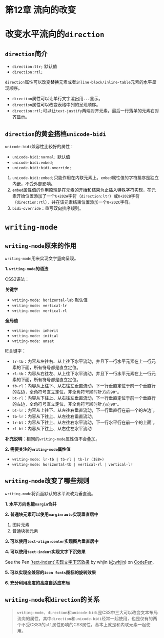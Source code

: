 ﻿# 第12章 流向的改变 #

# 改变水平流向的`direction`  #

## `direction`简介 ##

- `direction:ltr;` 默认值
- `direction:rtl;`

`direction`属性可以改变替换元素或者`inline-block/inline-table`元素的水平呈现顺序。

- `direction`属性可以让单行文字溢出用`...`显示。
- `direction`属性可以改变表格中列的呈现顺序。
- `direction:rtl;`可以让`text-justify`两端对齐元素，最后一行落单的元素右对齐显示。

## `direction`的黄金搭档`unicode-bidi` ##

`unicode-bidi`兼容性比较好的属性：

- `unicode-bidi:normal;` 默认值
- `unicode-bidi:embed;`
- `unicode-bidi:bidi-override;`

1. `unicode-bidi:embed;`只能作用在内联元素上。`embed`属性值的字符排序是独立内嵌，不受外部影响。
2. `embed`属性值的作用原理是在元素的开始和结束为止插入特殊字符实现，在元素开始位置添加了一个`U+202A`字符（`direction:ltr`）或`U+202B`字符（`direction:rtl`），并在该元素结束位置添加一个`U+202C`字符。
3. `bidi-override`：重写双向排序规则。

# `writing-mode` #

## `writing-mode`原来的作用 ##

`writing-mode`用来实现文字竖向呈现。

**1. `writing-mode`的语法**

CSS3语法：

**关键字**

- `writing-mode: horizontal-lab` 默认值
- `writing-mode: vertical-lr`
- `writing-mode: vertical-rl`

**全局值**

- `writing-mode: inherit`
- `writing-mode: initial`
- `writing-mode: unset`

IE关键字：

- `lr-tb`：内容从左往右、从上往下水平流动，并且下一行水平元素在上一行元素的下面，所有符号都是直立定位。
- `rl-tb`：内容从右往左、从上往下水平流动，并且下一行水平元素在上一行元素的下面，所有符号都是直立定位。
- `tb-rl`：内容从上往下、从右往左垂直流动，下一行垂直定位于前一个垂直行的左边，全角符号直立定位，非全角符号顺时针方向`90°`。
- `bt-rl`：内容从下往上、从右往左垂直流动，下一行垂直定位于前一个垂直行的左边，全角符号直立定位，非全角符号顺时针方向`90°`。
- `bt-lr`：内容从上往下、从左往右垂直流动，下一行垂直行在前一个的左边`。
- `tb-lr`：内容从下往上、从左往右垂直流动。
- `lr-bt`：内容从下往上、从左往右水平流动，下一行水平行在前一个的上面`。
- `rl-bt`：内容从下往上、从右往左水平流动

**补充说明**：相同的`writing-mode`属性值不会叠加。

**2. 需要关注的`writing-mode`属性值**

- `writing-mode: lr-tb | tb-rl | tb-lr (IE8+)`
- `writing-mode: horizontal-tb | vertical-rl | vertical-lr`

## `writing-mode`改变了哪些规则 ##

`writing-mode`将页面默认的水平流改为垂直流。

**1. 水平方向也能`margin`合并**

**2. 普通块元素可以使用`margin:auto`实现垂直居中**

1. 图片元素
2. 普通块状元素

**3. 可以使用`text-align:center`实现图片垂直居中**

**4. 可以使用`text-indent`实现文字下沉效果**

<p data-height="265" data-theme-id="0" data-slug-hash="oMaqXb" data-default-tab="css,result" data-user="whjin" data-pen-title="`text-indent`实现文字下沉效果" class="codepen">See the Pen <a href="https://codepen.io/whjin/pen/oMaqXb/">`text-indent`实现文字下沉效果</a> by whjin (<a href="https://codepen.io/whjin">@whjin</a>) on <a href="https://codepen.io">CodePen</a>.</p>
<script async src="https://static.codepen.io/assets/embed/ei.js"></script>

**5. 可以实现全兼容的`icon fonts`图标的旋转效果**

**6. 充分利用高度的高度自适应布局**

## `writing-mode`和`direction`的关系 ##

> `writing-mode`、`direction`和`unicode-bidi`是CSS中三大可以改变文本布局流向的属性，其中`direction`和`unicode-bidi`经常一起使用，也是仅有的两个不受CSS3的`all`属性影响的CSS属性，基本上就是和内联元素一起使用。